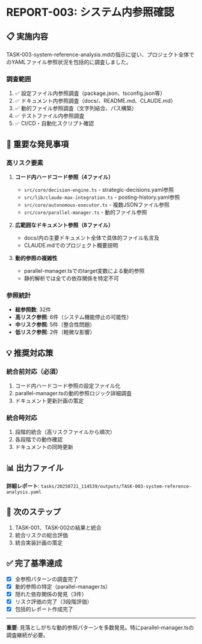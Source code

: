 # REPORT-003: システム内参照確認

## 📋 実施内容

TASK-003-system-reference-analysis.mdの指示に従い、プロジェクト全体でのYAMLファイル参照状況を包括的に調査しました。

### 調査範囲
1. ✅ 設定ファイル内参照調査（package.json、tsconfig.json等）
2. ✅ ドキュメント内参照調査（docs/、README.md、CLAUDE.md）
3. ✅ 動的ファイル参照調査（文字列結合、パス構築）
4. ✅ テストファイル内参照調査
5. ✅ CI/CD・自動化スクリプト確認

## 🎯 重要な発見事項

### 高リスク要素
1. **コード内ハードコード参照（4ファイル）**
   - `src/core/decision-engine.ts` - strategic-decisions.yaml参照
   - `src/lib/claude-max-integration.ts` - posting-history.yaml参照
   - `src/core/autonomous-executor.ts` - 複数JSONファイル参照
   - `src/core/parallel-manager.ts` - 動的ファイル参照

2. **広範囲なドキュメント参照（8ファイル）**
   - docs/内の主要ドキュメント全体で具体的ファイル名言及
   - CLAUDE.mdでのプロジェクト概要説明

3. **動的参照の複雑性**
   - parallel-manager.tsでのtarget変数による動的参照
   - 静的解析では全ての依存関係を特定不可

### 参照統計
- **総参照数**: 32件
- **高リスク参照**: 6件（システム機能停止の可能性）
- **中リスク参照**: 5件（整合性問題）
- **低リスク参照**: 2件（軽微な影響）

## 💡 推奨対応策

### 統合前対応（必須）
1. コード内ハードコード参照の設定ファイル化
2. parallel-manager.tsの動的参照ロジック詳細調査
3. ドキュメント更新計画の策定

### 統合時対応
1. 段階的統合（高リスクファイルから順次）
2. 各段階での動作確認
3. ドキュメントの同時更新

## 📊 出力ファイル

**詳細レポート**: `tasks/20250721_114539/outputs/TASK-003-system-reference-analysis.yaml`

## 🔗 次のステップ

1. TASK-001、TASK-002の結果と統合
2. 統合リスクの総合評価
3. 統合実装計画の策定

## ✅ 完了基準達成

- [x] 全参照パターンの調査完了
- [x] 動的参照の特定（parallel-manager.ts）
- [x] 隠れた依存関係の発見（3件）
- [x] リスク評価の完了（3段階評価）
- [x] 包括的レポート作成完了

---

**重要**: 見落としがちな動的参照パターンを多数発見。特にparallel-manager.tsの調査継続が必要。